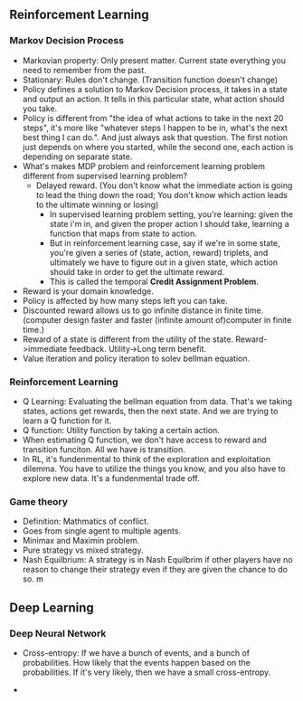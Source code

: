 ## Reinforcement Learning

### Markov Decision Process

- Markovian property: Only present matter. Current state everything you need to remember from the past. 
- Stationary: Rules don't change. (Transition function doesn't change)
- Policy defines a solution to Markov Decision process, it takes in a state and output an action. It tells in this particular state, 
what action should you take. 
- Policy is different from "the idea of what actions to take in the next 20 steps", it's more like "whatever steps I happen to 
be in, what's the next best thing I can do.". And just always ask that question. The first notion just depends on where you started, 
while the second one, each action is depending on separate state. 
- What's makes MDP problem and reinforcement learning problem different from supervised learning problem?
    - Delayed reward. (You don't know what the immediate action is going to lead the thing down the road; You don't know which 
    action leads to the ultimate winning or losing)
        - In supervised learning problem setting, you're learning: given the state i'm in, and given the proper action I should take, 
        learning a function that maps from state to action. 
        - But in reinforcement learning case, say if we're in some state, you're given a series of (state, action, reward) triplets,
        and ultimately we have to figure out in a given state, which action should take in order to get the ultimate reward. 
        - This is called the temporal **Credit Assignment Problem**. 
- Reward is your domain knowledge. 
- Policy is affected by how many steps left you can take. 
- Discounted reward allows us to go infinite distance in finite time. (computer design faster and faster (infinite amount of)computer in finite time.)
- Reward of a state is different from the utility of the state. Reward->immediate feedback. Utility->Long term benefit. 
- Value iteration and policy iteration to solev bellman equation. 


### Reinforcement Learning

- Q Learning: Evaluating the bellman equation from data. That's we taking states, actions get rewards, then the next state. And we are trying to learn a Q function for it. 
- Q function: Utility function by taking a certain action. 
- When estimating Q function, we don't have access to reward and transition funciton. All we have is transition. 
- In RL, it's fundenmental to think of the exploration and exploitation dilemma. You have to utilize the things you know, and you also have to explore new data. It's a fundenmental trade off. 


### Game theory

- Definition: Mathmatics of conflict. 
- Goes from single agent to multiple agents. 
- Minimax and Maximin problem. 
- Pure strategy vs mixed strategy. 
- Nash Equilbrium: A strategy is in Nash Equilbrim if other players have no reason to change their strategy even if they are given the chance to do so. m


## Deep Learning

### Deep Neural Network

- Cross-entropy: If we have a bunch of events, and a bunch of probabilities. How likely that the events happen based on the probabilities. If it's very likely, then we have a small cross-entropy. 

- 
